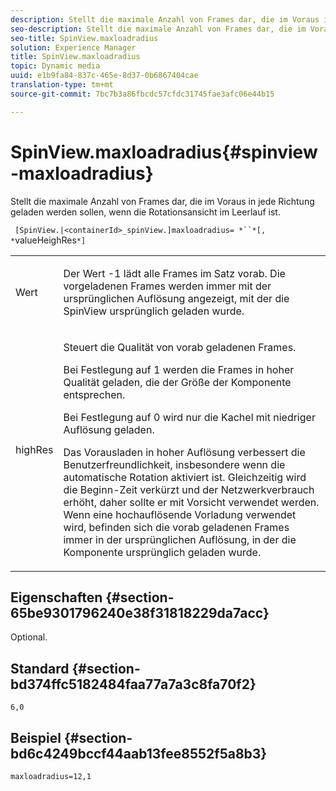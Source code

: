 ```yaml
---
description: Stellt die maximale Anzahl von Frames dar, die im Voraus in jede Richtung geladen werden sollen, wenn die Rotationsansicht im Leerlauf ist.
seo-description: Stellt die maximale Anzahl von Frames dar, die im Voraus in jede Richtung geladen werden sollen, wenn die Rotationsansicht im Leerlauf ist.
seo-title: SpinView.maxloadradius
solution: Experience Manager
title: SpinView.maxloadradius
topic: Dynamic media
uuid: e1b9fa84-837c-465e-8d37-0b6867404cae
translation-type: tm+mt
source-git-commit: 7bc7b3a86fbcdc57cfdc31745fae3afc06e44b15

---
```



# SpinView.maxloadradius{#spinview-maxloadradius}

Stellt die maximale Anzahl von Frames dar, die im Voraus in jede Richtung geladen werden sollen, wenn die Rotationsansicht im Leerlauf ist.

` [SpinView.|<containerId>_spinView.]maxloadradius= *``*[, *`valueHeighRes`*]`

<table id="table_06BEA037FA82467CAA88D1CA62AE972E"> 
 <tbody> 
  <tr> 
   <td colname="col1"> <p> <span class="codeph"><span class="varname"> Wert</span></span> </p> </td> 
   <td colname="col2"> <p> Der Wert <span class="codeph"> -1</span> lädt alle Frames im Satz vorab. Die vorgeladenen Frames werden immer mit der ursprünglichen Auflösung angezeigt, mit der die SpinView ursprünglich geladen wurde. </p> </td> 
  </tr> 
  <tr> 
   <td colname="col1"> <p><span class="codeph"><span class="varname"> highRes</span></span> </p> </td> 
   <td colname="col2"> <p> Steuert die Qualität von vorab geladenen Frames. </p> <p>Bei Festlegung auf <span class="codeph"> 1</span> werden die Frames in hoher Qualität geladen, die der Größe der Komponente entsprechen. </p> <p>Bei Festlegung auf <span class="codeph"> 0</span> wird nur die Kachel mit niedriger Auflösung geladen. </p> <p>Das Vorausladen in hoher Auflösung verbessert die Benutzerfreundlichkeit, insbesondere wenn die automatische Rotation aktiviert ist. Gleichzeitig wird die Beginn-Zeit verkürzt und der Netzwerkverbrauch erhöht, daher sollte er mit Vorsicht verwendet werden. Wenn eine hochauflösende Vorladung verwendet wird, befinden sich die vorab geladenen Frames immer in der ursprünglichen Auflösung, in der die Komponente ursprünglich geladen wurde. </p> </td> 
  </tr> 
 </tbody> 
</table>

## Eigenschaften {#section-65be9301796240e38f31818229da7acc}

Optional.

## Standard {#section-bd374ffc5182484faa77a7a3c8fa70f2}

`6,0`

## Beispiel {#section-bd6c4249bccf44aab13fee8552f5a8b3}

`maxloadradius=12,1`
